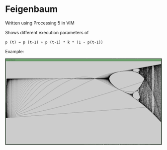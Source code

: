 # Feigenbaum

Written using Processing 5 in VIM

Shows different execution parameters of 

```
p (t) = p (t-1) + p (t-1) * k * (1 - p(t-1))
```

Example: 

![image of my simulation](https://github.com/Wittmaxi/Simulations/blob/main/disease_spread_feigenbaum/photo_2023-01-15_00-20-45.jpg?raw=true)
